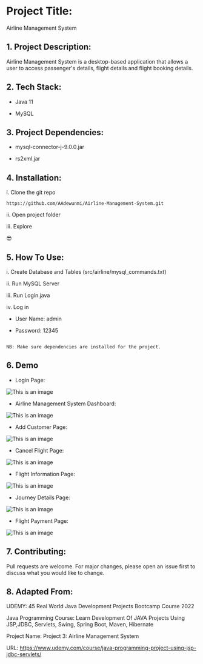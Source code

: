 # Project Title:

Airline Management System

## 1. Project Description:

Airline Management System is a desktop-based application that allows a user to access passenger's details, flight details and flight booking details.


## 2. Tech Stack:

- Java 11

- MySQL

## 3. Project Dependencies:

- mysql-connector-j-9.0.0.jar
  
- rs2xml.jar

## 4. Installation:

i. Clone the git repo

```
https://github.com/AAdewunmi/Airline-Management-System.git
```

ii. Open project folder

iii. Explore

😎

## 5. How To Use:

i. Create Database and Tables (src/airline/mysql_commands.txt)

ii. Run MySQL Server

iii. Run Login.java

iv. Log in 

- User Name: admin

- Password: 12345

```

NB: Make sure dependencies are installed for the project.
```

## 6. Demo

- Login Page:

![This is an image](src/screenshot/login.png)

- Airline Management System Dashboard:

![This is an image](src/screenshot/dashboard.png)

- Add Customer Page:

![This is an image](src/screenshot/add_customer.png)

- Cancel Flight Page:

![This is an image](src/screenshot/cancel.png)

- Flight Information Page:

![This is an image](src/screenshot/flight_info.png)

- Journey Details Page:

![This is an image](src/screenshot/journey_details.png)

- Flight Payment Page:

![This is an image](src/screenshot/payment.png)


## 7. Contributing:

Pull requests are welcome. For major changes, please open an issue first to discuss what you would like to change.


## 8. Adapted From: 

UDEMY: 45 Real World Java Development Projects Bootcamp Course 2022

Java Programming Course: Learn Development Of JAVA Projects Using JSP,JDBC, Servlets, Swing, Spring Boot, Maven, Hibernate

Project Name: Project 3: Airline Management System

URL: https://www.udemy.com/course/java-programming-project-using-jsp-jdbc-servlets/

